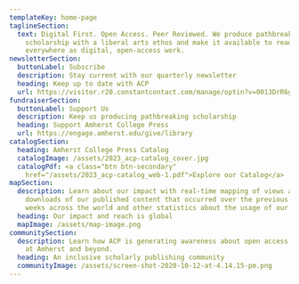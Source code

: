 ```yaml
---
templateKey: home-page
taglineSection:
  text: Digital First. Open Access. Peer Reviewed. We produce pathbreaking
    scholarship with a liberal arts ethos and make it available to readers
    everywhere as digital, open-access work.
newsletterSection:
  buttonLabel: Subscribe
  description: Stay current with our quarterly newsletter
  heading: Keep up to date with ACP
  url: https://visitor.r20.constantcontact.com/manage/optin?v=0013DrR6g8m_-n07OrbI1eZRz5CjLmfcdeXQPZX4RlDGW9zhWbxaf90uX_8hMD9IXD2pSe5XnutydjyXery33ZRgKEOSwQbT9bWpgP0TFN-LGE%3D
fundraiserSection:
  buttonLabel: Support Us
  description: Keep us producing pathbreaking scholarship
  heading: Support Amherst College Press
  url: https://engage.amherst.edu/give/library
catalogSection:
  heading: Amherst College Press Catalog
  catalogImage: /assets/2023_acp-catalog_cover.jpg
  catalogPdf: <a class="btn btn-secondary"
    href="/assets/2023_acp-catalog_web-1.pdf">Explore our Catalog</a>
mapSection:
  description: Learn about our impact with real-time mapping of views and
    downloads of our published content that occurred over the previous four
    weeks across the world and other statistics about the usage of our books.
  heading: Our impact and reach is global
  mapImage: /assets/map-image.png
communitySection:
  description: Learn how ACP is generating awareness about open access publishing
    at Amherst and beyond.
  heading: An inclusive scholarly publishing community
  communityImage: /assets/screen-shot-2020-10-12-at-4.14.15-pm.png
---
```

